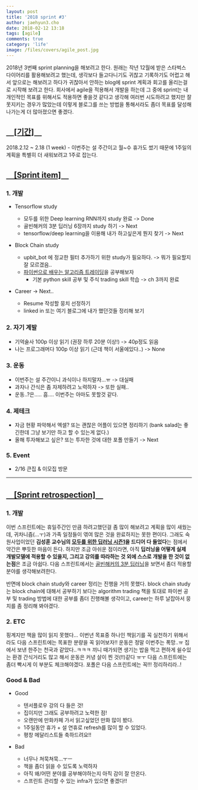 ```yaml
---
layout: post
title: '2018 sprint #3'
author: jaehyun3.cho
date: 2018-02-12 13:18
tags: [agile]
comments: true
category: 'life'
image: /files/covers/agile_post.jpg
---
```


2018년 3번째 sprint planning을 해보려고 한다. 원래는 작년 12월에 받은 스타벅스 다이어리를 활용해보려고 했는데, 생각보다 들고다니기도 귀찮고 기록하기도 어렵고 해서 앞으로는 해보려고 하다가 귀찮아서 안하는 blog에 sprint 계획과 회고를 올리는걸로 시작해 보려고 한다. 회사에서 agile을 적용해서 개발을 하는데 그 중에 sprint는 내 개인적인 목표를 위해서도 적용하면 좋을것 같다고 생각해 여러번 시도하려고 했지만 잘 못지키는 경우가 많았는데 이렇게 블로그를 쓰는 방법을 통해서라도 좀더 목표를 달성해 나가는게 더 많아졌으면 좋겠다.

## <u>　[기간]　</u>
2018.2.12 ~ 2.18 (1 week) - 이번주는 설 주간이고 월~수 휴가도 썼기 때문에 1주일의 계획을 특별히 더 새워보려고 1주로 잡는다.

## <u>　[Sprint item]　</u>

### 1. 개발
- Tensorflow study
  - 모두를 위한 Deep learning RNN까지 study 완료 -> Done
  - 골빈해커의 3분 딥러닝 6장까지 study 하기 -> Next
  - tensorflow/deep learning을 이용해 내가 하고싶은게 뭔지 찾기 -> Next
  
- Block Chain study
  - upbit_bot 에 정교한 필터 추가하기 위한 study가 필요하다. -> 뭐가 필요할지 잘 모르겠음..
  - [파이썬으로 배우는 알고리즘 트레이딩](https://wikidocs.net/book/110)을 공부해보자
    - 기본 python skill 공부 및 주식 trading skill 학습  -> ch 3까지 완료

- Career  -> Next..
  - Resume 작성할 뭉치 선정하기
  - linked in 또는 여기 블로그에 내가 했던것들 정리해 보기

### 2. 자기 계발
- 기억술사 100p 이상 읽기 (권장 하루 20분 이상!)  -> 40p정도 읽음
- 나는 프로그래머다 100p 이상 읽기 (근데 책이 서울에있다..)  -> None

### 3. 운동
- 이번주는 설 주간이니 과식이나 하지말자...ㅠ  -> 대실패
- 과자나 간식은 좀 자제하려고 노력하자  -> 또한 실패..
- 운동..?은..... 흠.... 이번주는 아마도 못할것 같다.

### 4. 제테크
- 자금 현황 파악해서 엑셀? 또는 괜찮은 어플이 있으면 정리하기 (bank salad는 좋긴한데 그냥 보기만 하고 할 수 있는게 없다.)
- 올해 투자해보고 싶은? 또는 투자한 것에 대한 포폴 만들기 -> Next

### 5. Event
- 2/16 큰집 & 이모집 방문

---------------------------------------------------------------------------------------------------------------

## <u>　[Sprint retrospection]　</u>

### 1. 개발

이번 스프린트에는 휴일주간인 만큼 하려고했던걸 좀 많이 해보려고 계획을 많이 새웠는데, 귀차니즘(...ㅜ)과 가족 일정들이 엮여 많은 것을 완료하지는 못한 편이다. 그래도 숙원사업이었던 **김성훈 교수님의 [모두를 위한 딥러닝 시즌1](https://hunkim.github.io/ml/)을 드디어 다 들었다**는 점에서 약간은 뿌듯한 마음이 든다. 하지만 조금 아쉬운 점이라면, 아직 **딥러닝을 어떻게 실제 개발모델에 적용할 수 있을지, 그리고 강의를 따라하는 것 외에 스스로 개발을 한 것이 없는점**은 조금 아쉽다. 다음 스프린트에서는 [골빈해커의 3분 딥러닝](https://github.com/golbin/TensorFlow-Tutorials)을 보면서 좀더 적용할 분야를 생각해보려한다.

반면에 block chain study와 career 정리는 진행을 거의 못했다. block chain study는 block chain에 대해서 공부하기 보다는 algorithm trading 책을 토대로 파이썬 공부 및 trading 방법에 대한 공부를 좀더 진행해볼 생각이고, career는 하루 날잡아서 뭉치를 좀 정리해 봐야겠다.

### 2. ETC

핑계지만 책을 많이 읽지 못했다... 이번년 목표중 하나인 책읽기를 꼭 실천하기 위해서라도 다음 스프린트에는 목표한 분량을 꼭 읽어보자!! 운동은 정말 이번주는 폭망..ㅠ 집에서 보낸 한주는 천국과 같았다..ㅋㅋㅋ 끼니 때가되면 생기는 밥을 먹고 편하게 쉴수있는 환경 간식거리도 많고 해서 운동은 커녕 살이 찐 것(!!)같다 ㅠㅜ 다음 스프린트에는 좀더 빡시게 이 부분도 체크해야겠다. 포폴은 다음 스프린트에는 꼭!!! 정리하리라..!

### Good & Bad

- Good
  - 텐서플로우 강의 다 들은 것!
  - 집이지만 그래도 공부하려고 노력한 점!
  - 오랜만에 만화카페 가서 읽고싶었던 만화 많이 봤다.
  - 1주일동안 휴가 + 설 연휴로 refresh를 많이 할 수 있었다.
  - 평창 메달리스트들 축하드려요!!

- Bad
  - 너무나 쳐묵쳐묵...ㅜㅡ
  - 책을 좀더 읽을 수 있도록 노력하자
  - 아직 왜/어떤 분야를 공부해야하는지 아직 감이 잘 안온다.
  - 스프린트 관리할 수 있는 infra가 있으면 좋겠다!!